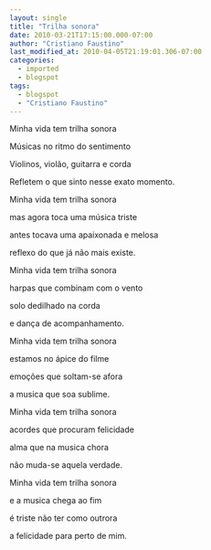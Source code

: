```yaml
---
layout: single
title: "Trilha sonora"
date: 2010-03-21T17:15:00.000-07:00
author: "Cristiano Faustino"
last_modified_at: 2010-04-05T21:19:01.306-07:00
categories:
  - imported
  - blogspot
tags:
  - blogspot
  - "Cristiano Faustino"
---
```


Minha vida tem trilha sonora



Músicas no ritmo do sentimento



Violinos, violão, guitarra e corda



Refletem o que sinto nesse exato momento.







Minha vida tem trilha sonora



mas agora toca uma música triste



antes tocava uma apaixonada e melosa



reflexo do que já não mais existe.







Minha vida tem trilha sonora



harpas que combinam com o vento



solo dedilhado na corda



e dança de acompanhamento.







Minha vida tem trilha sonora



estamos no ápice do filme



emoções que soltam-se afora



a musica que soa sublime.







Minha vida tem trilha sonora



acordes que procuram felicidade



alma que na musica chora



não muda-se aquela verdade.







Minha vida tem trilha sonora



e a musica chega ao fim



é triste não ter como outrora



a felicidade para perto de mim.